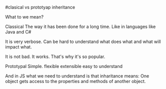 #clasical vs prototyap inheritance

What to we mean? 

Classical
The way it has been done for a long time. Like in 
languages like Java and C#

It is very verbose. Can be hard to understand what does
what and what will impact what.

It is not bad. It works. That's why it's so popular. 


Prototypal
    Simple.
        flexible
        extensible
        easy to understand 

And in JS what we need to understand is that inharitance means: 
One object gets access to the properties and methods of another object. 

